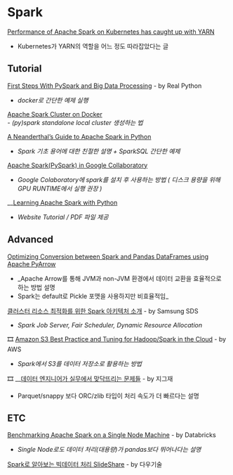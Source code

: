 # Spark

[Performance of Apache Spark on Kubernetes has caught up with YARN](https://towardsdatascience.com/performance-of-apache-spark-on-kubernetes-has-caught-up-with-yarn-73730878a792)  
  -  Kubernetes가 YARN의 역할을 어느 정도 따라잡았다는 글 

## Tutorial

[First Steps With PySpark and Big Data Processing](https://realpython.com/pyspark-intro/) - by Real Python  
  -  _docker로 간단한 예제 실행_

[Apache Spark Cluster on Docker](https://towardsdatascience.com/apache-spark-cluster-on-docker-ft-a-juyterlab-interface-418383c95445)  
  _-  \(py\)spark  standalone local cluster 생성하는 법_ 

[A Neanderthal’s Guide to Apache Spark in Python](https://towardsdatascience.com/a-neanderthals-guide-to-apache-spark-in-python-9ef1f156d427)  
  -  _Spark 기초 용어에 대한 친절한 설명 + SparkSQL 간단한 예제_

[Apache Spark\(PySpark\) in Google Collaboratory](https://medium.com/@sushantgautam_930/apache-spark-in-google-collaboratory-in-3-steps-e0acbba654e6)  
  -  _Google Colaboratory에 spark를 설치 후 사용하는 방법 \( 디스크 용량을 위해 GPU RUNTIME에서 실행 권장 \)_

\_\_[Learning Apache Spark with Python](https://runawayhorse001.github.io/LearningApacheSpark/index.html)  
  -  _Website Tutorial / PDF 파일 제공_

## Advanced

[Optimizing Conversion between Spark and Pandas DataFrames using Apache PyArrow](https://blog.clairvoyantsoft.com/optimizing-conversion-between-spark-and-pandas-dataframes-using-apache-pyarrow-9d439cbf2010)  
  -  _Apache Arrow를 통해 JVM과 non-JVM 환경에서 데이터 교환을 효율적으로 하는 방법 설명  
  -  Spark는 default로 Pickle 포맷을 사용하지만 비효율적임_

[클러스터 리소스 최적화를 위한 Spark 아키텍처 소개](https://www.samsungsds.com/global/ko/support/insights/Spark-Cluster-job-server.html) - by Samsung SDS  
  -  _Spark Job Server, Fair Scheduler, Dynamic Resource Allocation_

🎞 [Amazon S3 Best Practice and Tuning for Hadoop/Spark in the Cloud](https://www.slideshare.net/ssuserca76a5/amazon-s3-best-practice-and-tuning-for-hadoopspark-in-the-cloud) - by AWS  
  -  _Spark에서 S3를 데이터 저장소로 활용하는 방법_

🎞 __[데이터 엔지니어가 실무에서 맞닥뜨리는 문제들](https://www.slideshare.net/SungWoonSo/awskrug-235407792) - by 지그재  
  -  Parquet/snappy 보다 ORC/zlib 타입이 처리 속도가 더 빠르다는 설명 

## ETC

[Benchmarking Apache Spark on a Single Node Machine](https://databricks.com/blog/2018/05/03/benchmarking-apache-spark-on-a-single-node-machine.html) - by Databricks  
  -  _Single Node로도 데이터 처리\(대용량\)가 pandas보다  뛰어나다는 설명_

[Spark로 알아보는 빅데이터 처리 SlideShare](https://www.slideshare.net/JoenggyuLenKim/spark-152302106?fbclid=IwAR0FWY83VgVU2rpJKB1BswmAbjL_Z1tXqjoJIbKIdQ9A2FA-p6BN7w5xQec) - by 다우기술

